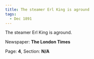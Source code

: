 ```yaml
---  
title: The steamer Erl King is aground  
tags:  
  - Dec 1891 
---  
```

 
The steamer Erl King is aground.  
  
Newspaper: **The London Times**  
  
Page: **4**, Section: **N/A** 
